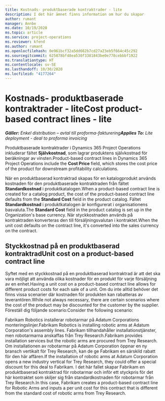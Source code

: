 ```yaml
---
title: Kostnads- produktbaserade kontraktrader - lite
description: I det här ämnet finns information om hur du skapar
author: rumant
manager: Annbe
ms.date: 10/19/2020
ms.topic: article
ms.service: project-operations
ms.reviewer: kfend
ms.author: rumant
ms.openlocfilehash: 0e961bcf32a5dd662b7cd27a23eb5f664c45c292
ms.sourcegitcommit: 625878bf48ea530f3381843be0e778cebbbf1922
ms.translationtype: HT
ms.contentlocale: sv-SE
ms.lasthandoff: 10/30/2020
ms.locfileid: "4177264"
---
```

# <a name="cost-product-based-contract-lines---lite"></a><span data-ttu-id="f3961-103">Kostnads- produktbaserade kontraktrader - lite</span><span class="sxs-lookup"><span data-stu-id="f3961-103">Cost product-based contract lines - lite</span></span>

<span data-ttu-id="f3961-104">_**Gäller:** Enkel distribution – avtal till proforma-fakturering_</span><span class="sxs-lookup"><span data-stu-id="f3961-104">_**Applies To:** Lite deployment - deal to proforma invoicing_</span></span>


<span data-ttu-id="f3961-105">Produktbaserade kontraktrader i Dynamics 365 Project Operations inkluderar fältet **Självkostnad**, som lagrar produktens självkostnad för beräkningar av vinsten.</span><span class="sxs-lookup"><span data-stu-id="f3961-105">Product-based contract lines in Dynamics 365 Project Operations include the **Cost Price** field, which stores the cost price of the product for downstream profitability calculations.</span></span>

<span data-ttu-id="f3961-106">När en produktbaserad kontraktrad skapas för en katalogprodukt används kostnaden för den produktbaserade kontraktraden från fältet **Standardkostnad** i produktkatalogen.</span><span class="sxs-lookup"><span data-stu-id="f3961-106">When a product-based contract line is created for a catalog product, the cost of the product-based contract line defaults from the **Standard Cost** field in the product catalog.</span></span> <span data-ttu-id="f3961-107">Fältet **Standardkostnad** i produktkatalogen är konfigurerat i organisationens basvaluta.</span><span class="sxs-lookup"><span data-stu-id="f3961-107">The **Standard Cost** field in the product catalog is set up in the Organization's base currency.</span></span> <span data-ttu-id="f3961-108">När styckkostnaden används på kontraktraden konverteras den till försäljningsvalutan i kontraktet.</span><span class="sxs-lookup"><span data-stu-id="f3961-108">When the unit cost defaults on the contract line, it's converted into the sales currency on the contract.</span></span>

## <a name="unit-cost-on-a-product-based-contract-line"></a><span data-ttu-id="f3961-109">Styckkostnad på en produktbaserad kontraktrad</span><span class="sxs-lookup"><span data-stu-id="f3961-109">Unit cost on a product-based contract line</span></span>

<span data-ttu-id="f3961-110">Syftet med en styckkostnad på en produktbaserad kontraktrad är att det ska vara möjligt att använda olika kostnader för en produkt för varje försäljning av en enhet.</span><span class="sxs-lookup"><span data-stu-id="f3961-110">Having a unit cost on a product-based contract line allows for different product costs for each sale of a unit.</span></span> <span data-ttu-id="f3961-111">Om du inte alltid behöver det finns vissa scenarier där kostnaden för produkten kan rabatteras av leverantören.</span><span class="sxs-lookup"><span data-stu-id="f3961-111">While not always necessary, there are certain scenarios where the cost of the product may be discounted for the customer by the supplier.</span></span> <span data-ttu-id="f3961-112">Föreställ dig följande scenario:</span><span class="sxs-lookup"><span data-stu-id="f3961-112">Consider the following scenario:</span></span>

<span data-ttu-id="f3961-113">Fabrikam Robotics installerar robotarmar på Adatum Corporations monteringslinjer.</span><span class="sxs-lookup"><span data-stu-id="f3961-113">Fabrikam Robotics is installing robotic arms at Adatum Corporation's assembly lines.</span></span> <span data-ttu-id="f3961-114">Fabrikam tillhandahåller installationstjänster, men robotarmarna anskaffas från Trey Research.</span><span class="sxs-lookup"><span data-stu-id="f3961-114">Fabrikam provides installation services but the robotic arms are procured from Trey Research.</span></span> <span data-ttu-id="f3961-115">Om installationen av robotarmar på Adatum Corporation öppnar en ny bransch vertikalt för Trey Research, kan de ge Fabrikam en särskild rabatt för den här affären.</span><span class="sxs-lookup"><span data-stu-id="f3961-115">If the installation of robotic arms at Adatum Corporation opens a new industry vertical for Trey Research, they could offer a special discount for this deal to Fabrikam.</span></span> <span data-ttu-id="f3961-116">I det här fallet skapar Fabrikam en produktbaserad kontraktrad för robotarmar och inför ett styckpris för det här kontraktet som skiljer sig från standardkostnaden för robotarmar från Trey Research.</span><span class="sxs-lookup"><span data-stu-id="f3961-116">In this case, Fabrikam creates a product-based contract line for Robotic Arms and inputs a per unit cost for this contract that is different from the standard cost of robotic arms from Trey Research.</span></span>
